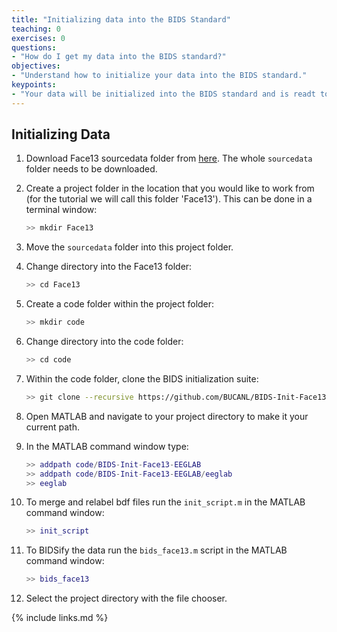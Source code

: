 ```yaml
---
title: "Initializing data into the BIDS Standard"
teaching: 0
exercises: 0
questions:
- "How do I get my data into the BIDS standard?"
objectives:
- "Understand how to initialize your data into the BIDS standard."
keypoints:
- "Your data will be initialized into the BIDS standard and is readt to be submitted to the Lossless pipeline"
---
```


## Initializing Data

1. Download Face13 sourcedata folder from [here](https://drive.google.com/drive/folders/1xq85woDpAYXhCtzdgjkXpjjjggiWSKtc). The whole `sourcedata` folder needs to be downloaded.

2. Create a project folder in the location that you would like to work from (for the tutorial we will call this folder 'Face13'). This can be done in a terminal window: 

    ```bash
    >> mkdir Face13
    ```

3. Move the `sourcedata` folder into this project folder.

4. Change directory into the Face13 folder:

    ```bash
    >> cd Face13
    ```

5. Create a code folder within the project folder:

    ```bash
    >> mkdir code
    ```

6. Change directory into the code folder:
    
    ```bash
    >> cd code
    ```

7. Within the code folder, clone the BIDS initialization suite:

    ```bash
    >> git clone --recursive https://github.com/BUCANL/BIDS-Init-Face13-EEGLAB.git
    ```

8. Open MATLAB and navigate to your project directory to make it your current path. 

9. In the MATLAB command window type:

    ```matlab
    >> addpath code/BIDS-Init-Face13-EEGLAB
    >> addpath code/BIDS-Init-Face13-EEGLAB/eeglab
    >> eeglab
    ```

10. To merge and relabel bdf files run the `init_script.m` in the MATLAB command window: 

    ```matlab
    >> init_script
    ```

11. To BIDSify the data run the `bids_face13.m` script in the MATLAB command window:

    ```matlab
    >> bids_face13
    ```
12. Select the project directory with the file chooser. 

{% include links.md %}

